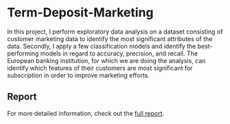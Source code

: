 # Term-Deposit-Marketing

In this project, I perform exploratory data analysis on a dataset consisting of customer marketing data to identify the most significant attributes of the data.  Secondly, I apply a few classification models and identify the best-performing models in regard to accuracy, precision, and recall.  The European banking institution, for which we are doing the analysis, can identify which features of their customers are most significant for subscription in order to improve marketing efforts.

## Report

For more detailed information, check out the [full report](./Term_Deposit_Marketing.pdf).
